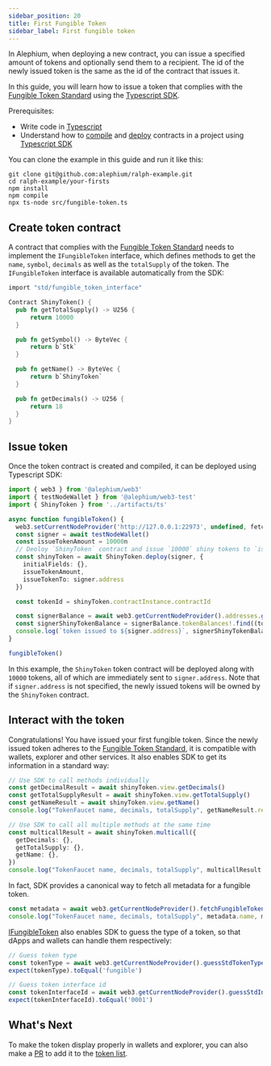```yaml
---
sidebar_position: 20
title: First Fungible Token
sidebar_label: First fungible token
---
```


In Alephium, when deploying a new contract, you can issue a specified
amount of tokens and optionally send them to a recipient. The id of
the newly issued token is the same as the id of the contract that
issues it.

In this guide, you will learn how to issue a token that complies with
the [Fungible Token
Standard](/dapps/standards/fungible-tokens#fungible-token-standard)
using the [Typescript SDK](/sdk/getting-started).

Prerequisites:

- Write code in [Typescript](https://www.typescriptlang.org/)
- Understand how to [compile](/dapps/tutorials/quick-start#compile-your-contract)
  and [deploy](/dapps/tutorials/quick-start#deploy-your-contract)
  contracts in a project using [Typescript SDK](/sdk/getting-started)

You can clone the example in this guide and run it like this:

```shell
git clone git@github.com:alephium/ralph-example.git
cd ralph-example/your-firsts
npm install
npm compile
npx ts-node src/fungible-token.ts
```

## Create token contract

A contract that complies with the [Fungible Token
Standard](/dapps/standards/fungible-tokens#fungible-token-standard)
needs to implement the `IFungibleToken` interface, which
defines methods to get the `name`, `symbol`, `decimals` as well as the
`totalSupply` of the token. The `IFungibleToken` interface is available
automatically from the SDK:


```rust
import "std/fungible_token_interface"

Contract ShinyToken() {
  pub fn getTotalSupply() -> U256 {
      return 10000
  }

  pub fn getSymbol() -> ByteVec {
      return b`Stk`
  }

  pub fn getName() -> ByteVec {
      return b`ShinyToken`
  }

  pub fn getDecimals() -> U256 {
      return 18
  }
}
```

## Issue token

Once the token contract is created and compiled, it can be deployed
using Typescript SDK:

```typescript
import { web3 } from '@alephium/web3'
import { testNodeWallet } from '@alephium/web3-test'
import { ShinyToken } from '../artifacts/ts'

async function fungibleToken() {
  web3.setCurrentNodeProvider('http://127.0.0.1:22973', undefined, fetch)
  const signer = await testNodeWallet()
  const issueTokenAmount = 10000n
  // Deoloy `ShinyToken` contract and issue `10000` shiny tokens to `issueTokenTo` address.
  const shinyToken = await ShinyToken.deploy(signer, {
    initialFields: {},
    issueTokenAmount,
    issueTokenTo: signer.address
  })

  const tokenId = shinyToken.contractInstance.contractId

  const signerBalance = await web3.getCurrentNodeProvider().addresses.getAddressesAddressBalance(signer.address)
  const signerShinyTokenBalance = signerBalance.tokenBalances!.find((token) => token.id === tokenId)
  console.log(`token issued to ${signer.address}`, signerShinyTokenBalance)
}

fungibleToken()
```
In this example, the `ShinyToken` token contract will be deployed along
with `10000` tokens, all of which are immediately sent to
`signer.address`. Note that if `signer.address` is not specified, the
newly issued tokens will be owned by the `ShinyToken` contract.

## Interact with the token

Congratulations! You have issued your first fungible token. Since
the newly issued token adheres to the [Fungible Token
Standard](/dapps/standards/fungible-tokens#fungible-token-standard),
it is compatible with wallets, explorer and other services. It
also enables SDK to get its information in a standard way:

```typescript
// Use SDK to call methods individually
const getDecimalResult = await shinyToken.view.getDecimals()
const getTotalSupplyResult = await shinyToken.view.getTotalSupply()
const getNameResult = await shinyToken.view.getName()
console.log("TokenFaucet name, decimals, totalSupply", getNameResult.returns, getDecimalResult.returns, getTotalSupplyResult.returns)

// Use SDK to call all multiple methods at the same time
const multicallResult = await shinyToken.multicall({
  getDecimals: {},
  getTotalSupply: {},
  getName: {},
})
console.log("TokenFaucet name, decimals, totalSupply", multicallResult.getName.returns, multicallResult.getDecimal.returns, multicallResult.getTotalSupply.returns)
```

In fact, SDK provides a canonical way to fetch all metadata for a fungible token.

```typescript
const metadata = await web3.getCurrentNodeProvider().fetchFungibleTokenMetaData(shinyToken.contractId)
console.log("TokenFaucet name, decimals, totalSupply", metadata.name, metadata.decimals, metadata.totalSupply)
```

[IFungibleToken](https://github.com/alephium/alephium-web3/blob/master/packages/web3/std/fungible_token_interface.ral)
also enables SDK to guess the type of a token, so that dApps and
wallets can handle them respectively:

```typescript
// Guess token type
const tokenType = await web3.getCurrentNodeProvider().guessStdTokenType(shinyToken.contractId)
expect(tokenType).toEqual('fungible')

// Guess token interface id
const tokenInterfaceId = await web3.getCurrentNodeProvider().guessStdInterfaceId(shinyToken.contractId)
expect(tokenInterfaceId).toEqual('0001')
```

## What's Next

To make the token display properly in wallets and explorer, you can
also make a [PR](https://github.com/alephium/token-list/pulls) to add
it to the [token list](/dapps/standards/fungible-tokens#token-list).
